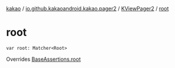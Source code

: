 [kakao](../../index.md) / [io.github.kakaoandroid.kakao.pager2](../index.md) / [KViewPager2](index.md) / [root](./root.md)

# root

`var root: Matcher<Root>`

Overrides [BaseAssertions.root](../../io.github.kakaoandroid.kakao.common.assertions/-base-assertions/root.md)

